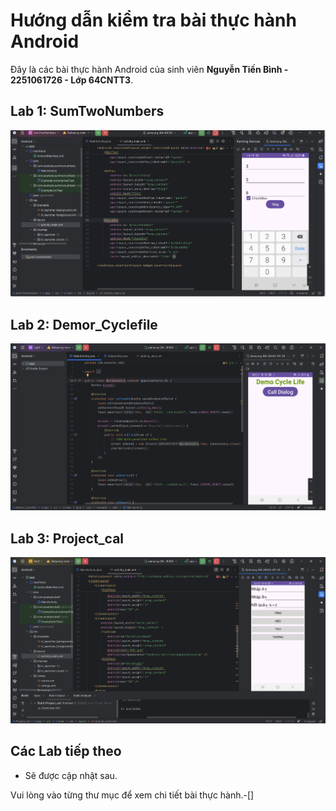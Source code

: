 # Hướng dẫn kiểm tra bài thực hành Android

Đây là các bài thực hành Android của sinh viên **Nguyễn Tiến Bình - 2251061726 - Lớp 64CNTT3**.

## Lab 1: SumTwoNumbers

  ![Giao diện SumTwoNumbers](screenshots/sumtwonumbers-result.png)

## Lab 2: Demor_Cyclefile
 
 ![Giao diện Demor_Cyclefile](screenshots/subactivity-result.png)

## Lab 3: Project_cal

  ![Giao diện Project_cal](screenshots/project_cal-result.png)

## Các Lab tiếp theo
- Sẽ được cập nhật sau.

Vui lòng vào từng thư mục để xem chi tiết bài thực hành.-[]
